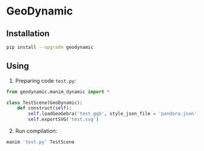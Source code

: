 # GeoDynamic

## Installation

```bash
pip install --upgrade geodynamic
```

## Using

1. Preparing code `test.py`:

```python
from geodynamic.manim_dynamic import *

class TestScene(GeoDynamic):
    def construct(self):       
        self.loadGeoGebra('test.ggb', style_json_file = 'pandora.json', px_size = [400, 'auto'])    
        self.exportSVG('test.svg')
```

2. Run compilation:

```bash
manim 'test.py' TestScene
```
